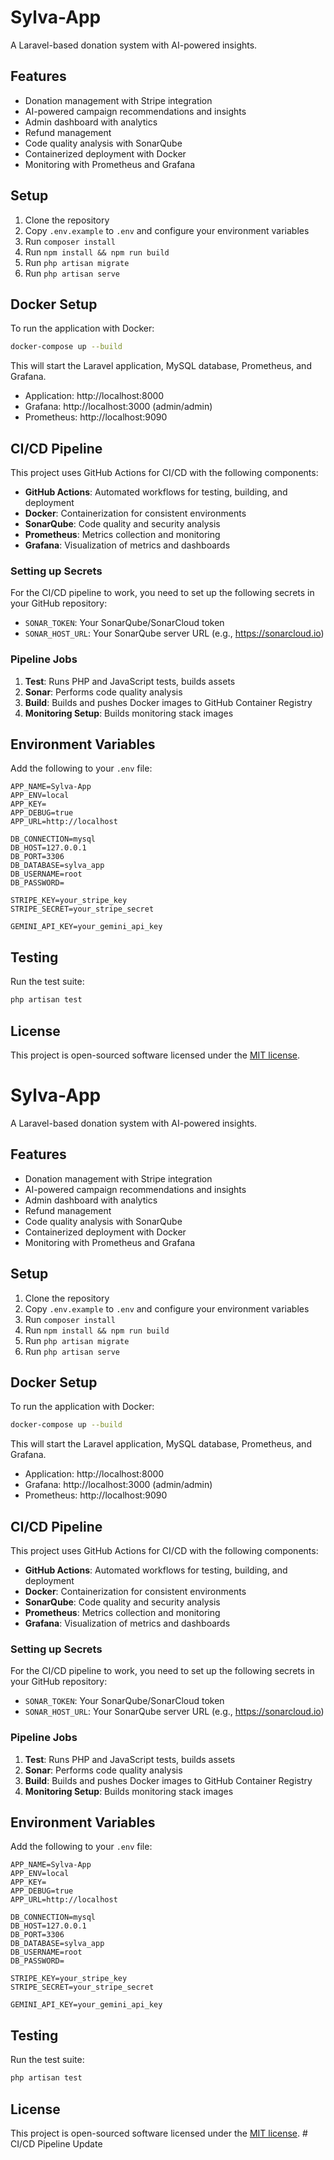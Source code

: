 # Sylva-App

A Laravel-based donation system with AI-powered insights.

## Features

- Donation management with Stripe integration
- AI-powered campaign recommendations and insights
- Admin dashboard with analytics
- Refund management
- Code quality analysis with SonarQube
- Containerized deployment with Docker
- Monitoring with Prometheus and Grafana

## Setup

1. Clone the repository
2. Copy `.env.example` to `.env` and configure your environment variables
3. Run `composer install`
4. Run `npm install && npm run build`
5. Run `php artisan migrate`
6. Run `php artisan serve`

## Docker Setup

To run the application with Docker:

```bash
docker-compose up --build
```

This will start the Laravel application, MySQL database, Prometheus, and Grafana.

- Application: http://localhost:8000
- Grafana: http://localhost:3000 (admin/admin)
- Prometheus: http://localhost:9090

## CI/CD Pipeline

This project uses GitHub Actions for CI/CD with the following components:

- **GitHub Actions**: Automated workflows for testing, building, and deployment
- **Docker**: Containerization for consistent environments
- **SonarQube**: Code quality and security analysis
- **Prometheus**: Metrics collection and monitoring
- **Grafana**: Visualization of metrics and dashboards

### Setting up Secrets

For the CI/CD pipeline to work, you need to set up the following secrets in your GitHub repository:

- `SONAR_TOKEN`: Your SonarQube/SonarCloud token
- `SONAR_HOST_URL`: Your SonarQube server URL (e.g., https://sonarcloud.io)

### Pipeline Jobs

1. **Test**: Runs PHP and JavaScript tests, builds assets
2. **Sonar**: Performs code quality analysis
3. **Build**: Builds and pushes Docker images to GitHub Container Registry
4. **Monitoring Setup**: Builds monitoring stack images

## Environment Variables

Add the following to your `.env` file:

```
APP_NAME=Sylva-App
APP_ENV=local
APP_KEY=
APP_DEBUG=true
APP_URL=http://localhost

DB_CONNECTION=mysql
DB_HOST=127.0.0.1
DB_PORT=3306
DB_DATABASE=sylva_app
DB_USERNAME=root
DB_PASSWORD=

STRIPE_KEY=your_stripe_key
STRIPE_SECRET=your_stripe_secret

GEMINI_API_KEY=your_gemini_api_key
```

## Testing

Run the test suite:

```bash
php artisan test
```

## License

This project is open-sourced software licensed under the [MIT license](https://opensource.org/licenses/MIT).

# Sylva-App

A Laravel-based donation system with AI-powered insights.

## Features

- Donation management with Stripe integration
- AI-powered campaign recommendations and insights
- Admin dashboard with analytics
- Refund management
- Code quality analysis with SonarQube
- Containerized deployment with Docker
- Monitoring with Prometheus and Grafana

## Setup

1. Clone the repository
2. Copy `.env.example` to `.env` and configure your environment variables
3. Run `composer install`
4. Run `npm install && npm run build`
5. Run `php artisan migrate`
6. Run `php artisan serve`

## Docker Setup

To run the application with Docker:

```bash
docker-compose up --build
```

This will start the Laravel application, MySQL database, Prometheus, and Grafana.

- Application: http://localhost:8000
- Grafana: http://localhost:3000 (admin/admin)
- Prometheus: http://localhost:9090

## CI/CD Pipeline

This project uses GitHub Actions for CI/CD with the following components:

- **GitHub Actions**: Automated workflows for testing, building, and deployment
- **Docker**: Containerization for consistent environments
- **SonarQube**: Code quality and security analysis
- **Prometheus**: Metrics collection and monitoring
- **Grafana**: Visualization of metrics and dashboards

### Setting up Secrets

For the CI/CD pipeline to work, you need to set up the following secrets in your GitHub repository:

- `SONAR_TOKEN`: Your SonarQube/SonarCloud token
- `SONAR_HOST_URL`: Your SonarQube server URL (e.g., https://sonarcloud.io)

### Pipeline Jobs

1. **Test**: Runs PHP and JavaScript tests, builds assets
2. **Sonar**: Performs code quality analysis
3. **Build**: Builds and pushes Docker images to GitHub Container Registry
4. **Monitoring Setup**: Builds monitoring stack images

## Environment Variables

Add the following to your `.env` file:

```
APP_NAME=Sylva-App
APP_ENV=local
APP_KEY=
APP_DEBUG=true
APP_URL=http://localhost

DB_CONNECTION=mysql
DB_HOST=127.0.0.1
DB_PORT=3306
DB_DATABASE=sylva_app
DB_USERNAME=root
DB_PASSWORD=

STRIPE_KEY=your_stripe_key
STRIPE_SECRET=your_stripe_secret

GEMINI_API_KEY=your_gemini_api_key
```

## Testing

Run the test suite:

```bash
php artisan test
```

## License

This project is open-sourced software licensed under the [MIT license](https://opensource.org/licenses/MIT).
#   C I / C D   P i p e l i n e   U p d a t e  
 